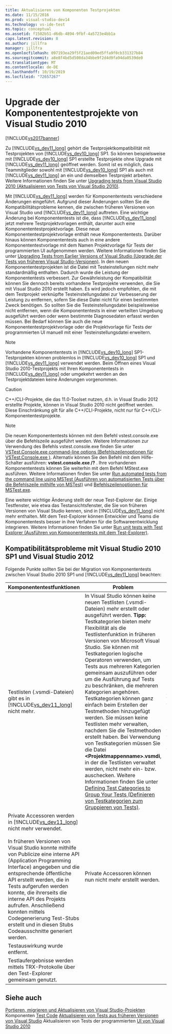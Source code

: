```yaml
---
title: Aktualisieren von Komponenten Testprojekten
ms.date: 11/15/2016
ms.prod: visual-studio-dev14
ms.technology: vs-ide-test
ms.topic: conceptual
ms.assetid: f1502b51-d6db-4894-9fbf-4a5723e4bb1a
caps.latest.revision: 8
ms.author: jillfra
manager: jillfra
ms.openlocfilehash: 097193ea29f5f21aed09ed5ffa9f0cb331327b84
ms.sourcegitcommit: a8e8f4bd5d508da34bbe9f2d4d9fa94da0539de0
ms.translationtype: MT
ms.contentlocale: de-DE
ms.lasthandoff: 10/19/2019
ms.locfileid: "72657267"
---
```

# <a name="upgrade-visual-studio-2010-unit-test-projects"></a>Upgrade der Komponententestprojekte von Visual Studio 2010
[!INCLUDE[vs2017banner](../includes/vs2017banner.md)]

Zu [!INCLUDE[vs_dev11_long](../includes/vs-dev11-long-md.md)] gehört die Testprojektkompatibilität mit Testprojekten von [!INCLUDE[vs_dev10_long](../includes/vs-dev10-long-md.md)] SP1. So können beispielsweise mit [!INCLUDE[vs_dev10_long](../includes/vs-dev10-long-md.md)] SP1 erstellte Testprojekte ohne Upgrade mit [!INCLUDE[vs_dev11_long](../includes/vs-dev11-long-md.md)] geöffnet werden. Somit ist es möglich, dass Teammitglieder sowohl mit [!INCLUDE[vs_dev10_long](../includes/vs-dev10-long-md.md)] SP1 als auch mit [!INCLUDE[vs_dev11_long](../includes/vs-dev11-long-md.md)] an ein und demselben Testprojekt arbeiten. Weitere Informationen finden Sie unter [Upgrading tests from Visual Studio 2010 (Aktualisieren von Tests von Visual Studio 2010)](https://msdn.microsoft.com/e9c8b7f6-bd72-448e-8edb-d090dcc5cf52).

 Mit [!INCLUDE[vs_dev11_long](../includes/vs-dev11-long-md.md)] werden für Komponententests verschiedene Änderungen eingeführt. Aufgrund dieser Änderungen sollten Sie die Kompatibilitätsprobleme kennen, die zwischen früheren Versionen von Visual Studio und [!INCLUDE[vs_dev11_long](../includes/vs-dev11-long-md.md)] auftreten. Eine wichtige Änderung bei Komponententests ist die, dass [!INCLUDE[vs_dev11_long](../includes/vs-dev11-long-md.md)] jetzt mehrere Testprojektvorlagen enthält, darunter auch eine Komponententestprojektvorlage. Diese neue Komponententestprojektvorlage enthält neue Komponententests. Darüber hinaus können Komponententests auch in eine andere Komponententestvorlage mit dem Namen Projektvorlage für Tests der programmierten UI aufgenommen werden. Weitere Informationen finden Sie unter [Upgrading Tests from Earlier Versions of Visual Studio (Upgrade der Tests von früheren Visual Studio-Versionen)](https://msdn.microsoft.com/e9c8b7f6-bd72-448e-8edb-d090dcc5cf52). In den neuen Komponententestprojekten ist die Datei mit Testeinstellungen nicht mehr standardmäßig enthalten. Dadurch wurde die Leistung der Komponententests verbessert. Zur Gewährleistung der Kompatibilität können Sie dennoch bereits vorhandene Testprojekte verwenden, die Sie mit Visual Studio 2010 erstellt haben. Es wird jedoch empfohlen, die mit dem Testprojekt verknüpfte Testeinstellungsdatei zur Verbesserung der Leistung zu entfernen, sofern Sie diese Datei nicht für einen bestimmten Zweck benötigen. So sollten Sie die Testeinstellungsdatei beispielsweise nicht entfernen, wenn die Komponententests in einer verteilten Umgebung ausgeführt werden oder wenn bestimmte Diagnosedaten erfasst werden müssen. Bei Bedarf können Sie auch die neue Komponententestprojektvorlage oder die Projektvorlage für Tests der programmierten UI manuell mit einer Testeinstellungsdatei erweitern.

> [!NOTE]
> Vorhandene Komponententests in [!INCLUDE[vs_dev10_long](../includes/vs-dev10-long-md.md)] SP1-Testprojekten können problemlos in [!INCLUDE[vs_dev10_long](../includes/vs-dev10-long-md.md)] SP1 und [!INCLUDE[vs_dev11_long](../includes/vs-dev11-long-md.md)] verwendet werden. Beim Öffnen eines Visual Studio 2010-Testprojekts mit Ihren Komponententests in [!INCLUDE[vs_dev11_long](../includes/vs-dev11-long-md.md)] oder umgekehrt werden an den Testprojektdateien keine Änderungen vorgenommen.

> [!CAUTION]
> C++/CLI-Projekte, die das 11.0-Toolset nutzen, d.h. in Visual Studio 2012 erstellte Projekte, können in Visual Studio 2010 nicht geöffnet werden. Diese Einschränkung gilt für alle C++/CLI-Projekte, nicht nur für C++/CLI-Komponententestprojekte.

> [!NOTE]
> Die neuen Komponententests können mit dem Befehl vstest.console.exe über die Befehlszeile ausgeführt werden. Weitere Informationen zur Verwendung des Befehls vstest.console.exe finden Sie unter [VSTest.Console.exe command-line options (Befehlszeilenoptionen für VSTest.Console.exe )](https://msdn.microsoft.com/library/52e1689d-b1a8-4589-bd98-99a55acd0a11). Alternativ können Sie den Befehl mit dem Hilfe-Schalter ausführen: **vstest.console.exe /?** . Ihre vorhandenen Komponententests können Sie weiterhin mit dem Befehl MStest.exe ausführen. Weitere Informationen finden Sie unter [Run automated tests from the command line using MSTest (Ausführen von automatisierten Tests über die Befehlszeile mithilfe von MSTest)](https://msdn.microsoft.com/library/39b61ad0-0055-44b5-963f-25d8a6b51581) und [Befehlszeilenoptionen für MSTest.exe](https://msdn.microsoft.com/library/8813ba7f-e790-4e92-9f91-7080508a1c36).

 Eine weitere wichtige Änderung stellt der neue Test-Explorer dar. Einige Testfenster, wie etwa das Testansichtsfenster, die Sie von früheren Versionen von Visual Studio kennen, sind in [!INCLUDE[vs_dev11_long](../includes/vs-dev11-long-md.md)] nicht mehr enthalten. Mit dem Test-Explorer können Entwickler und Teams die Komponententests besser in ihre Verfahren für die Softwareentwicklung integrieren. Weitere Informationen finden Sie unter [Run unit tests with Test Explorer (Ausführen von Komponententests mit dem Test-Explorer)](../test/run-unit-tests-with-test-explorer.md).

## <a name="compatibility-issues-between-visual-studio-2010-sp1-and-visual-studio-2012"></a>Kompatibilitätsprobleme mit Visual Studio 2010 SP1 und Visual Studio 2012
 Folgende Punkte sollten Sie bei der Migration von Komponententests zwischen Visual Studio 2010 SP1 und [!INCLUDE[vs_dev11_long](../includes/vs-dev11-long-md.md)] beachten:

|Komponententestfunktionen|Problem|Lösung|
|-----------------------------|-----------|--------------|
|Testlisten (.vsmdi-Dateien) gibt es in [!INCLUDE[vs_dev11_long](../includes/vs-dev11-long-md.md)] nicht mehr.|In Visual Studio können keine neuen Testlisten (.vsmdi-Dateien) mehr erstellt oder ausgeführt werden. **Tipp:** Testkategorien bieten mehr Flexibilität als die Testlistenfunktion in früheren Versionen von Microsoft Visual Studio. Sie können mit Testkategorien logische Operatoren verwenden, um Tests aus mehreren Kategorien gemeinsam auszuführen oder um die Ausführung auf Tests zu beschränken, die mehreren Kategorien angehören. Testkategorien können ganz einfach beim Erstellen der Testmethoden hinzugefügt werden. Sie müssen keine Testlisten mehr verwalten, nachdem Sie die Testmethoden erstellt haben. Bei Verwendung von Testkategorien müssen Sie die Datei **\<Projektmappenname>.vsmdi**, in der die Testlisten verwaltet werden, nicht mehr ein- bzw. auschecken. Weitere Informationen finden Sie unter [Defining Test Categories to Group Your Tests (Definieren von Testkategorien zum Gruppieren von Tests)](https://msdn.microsoft.com/library/2c26a648-f068-4d60-99b6-b9747b7bdbc9).|- Zur Gewährleistung der Kompatibilität mit den vorhandenen Testprojekten, bei denen Testlisten verwendet werden, können .vsmdi-Dateien nach wie vor mit Visual Studio bearbeitet werden.<br />- In Visual Studio können migrierte Testlisten zwar nicht ausgeführt werden. Dies ist jedoch mit dem Befehl mstest.exe über die Befehlszeile möglich. Weitere Informationen hierzu finden Sie unter [Run automated tests from the command line using MSTest (Ausführen von automatisierten Tests über die Befehlszeile mit MSTest)](https://msdn.microsoft.com/library/39b61ad0-0055-44b5-963f-25d8a6b51581)<br />- Wenn Sie bisher eine Testliste in der Builddefinition verwendet haben, können Sie diese Testliste weiterhin verwenden. Weitere Informationen hierzu finden Sie unter [How to: Configure and Run Scheduled Tests After Building Your Application (Vorgehensweise: Konfigurieren und Ausführen von geplanten Test nach dem Erstellen der Anwendung)](https://msdn.microsoft.com/32acfeb1-b1aa-4afb-8cfe-cc209e6183fd) und unter [Run tests in your build process (Ausführen von Tests im Buildprozess)](https://msdn.microsoft.com/library/d05743a1-c5cf-447e-bed9-bed3cb595e38).|
|Private Accessoren werden in [!INCLUDE[vs_dev11_long](../includes/vs-dev11-long-md.md)] nicht mehr verwendet.<br /><br /> In früheren Versionen von Visual Studio konnte mithilfe von Publicize eine interne API (Application Programming Interface) angegeben und die entsprechende öffentliche API erstellt werden, die in Tests aufgerufen werden konnte, die ihrerseits die interne API des Projekts aufrufen. Anschließend konnten mittels Codegenerierung Test-Stubs erstellt und in diesen Stubs Codeausschnitte generiert werden.|Private Accessoren können nun nicht mehr erstellt werden.|<ul><li>Visual Studio 2010-Testprojekte werden in [!INCLUDE[vs_dev11_long](../includes/vs-dev11-long-md.md)] kompiliert und ausgeführt. Der Build enthält Ausgabewarnungen.</li><li>Wenn Sie interne APIs testen müssen, haben Sie folgende Möglichkeiten:<br /><br /> <ul><li>Verwenden Sie die <xref:Microsoft.VisualStudio.TestTools.UnitTesting.PrivateObject>-Klasse für den Zugriff auf interne und private APIs in Ihrem Code. Sie finden diese in der Microsoft.VisualStudio.QualityTools.UnitTestFramework.dll-Assembly.</li><li>Erstellen Sie ein Reflektionsframework, das den Code für den Zugriff auf interne und private APIs spiegelt.</li><li>Beim Zugriff auf internen Code können Sie möglicherweise mit <xref:System.Runtime.CompilerServices.InternalsVisibleToAttribute> auf Ihre APIs zugreifen, sodass Ihr Testcode Zugriff auf die internen APIs hat.</li></ul></li></ul>|
|Testauswirkung wurde entfernt.|||
|Testlaufergebnisse werden mittels TRX-Protokolle über den Test-Explorer gemeinsam genutzt.||TRX-Protokolle können nach wie vor sowohl über die Befehlszeile als auch über Team Build abgerufen werden.|

## <a name="see-also"></a>Siehe auch
 [Portieren, migrieren und Aktualisieren von Visual Studio-Projekten](../porting/porting-migrating-and-upgrading-visual-studio-projects.md) Komponenten [Test Code](../test/unit-test-your-code.md) [Aktualisieren von Tests aus früheren Versionen von Visual Studio](https://msdn.microsoft.com/e9c8b7f6-bd72-448e-8edb-d090dcc5cf52) Aktualisieren von Tests der programmierten [UI von Visual Studio 2010](../test/upgrading-coded-ui-tests-from-visual-studio-2010.md)